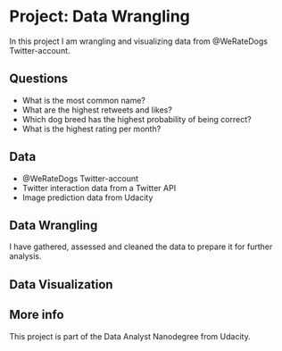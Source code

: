 # Project: Data Wrangling

In this project I am wrangling and visualizing data from @WeRateDogs Twitter-account.


## Questions

* What is the most common name?
* What are the highest retweets and likes?
* Which dog breed has the highest probability of being correct?
* What is the highest rating per month?


## Data

* @WeRateDogs Twitter-account
* Twitter interaction data from a Twitter API
* Image prediction data from Udacity

## Data Wrangling

I have gathered, assessed and cleaned the data to prepare it for further analysis.

## Data Visualization

## More info

This project is part of the Data Analyst Nanodegree from Udacity.
